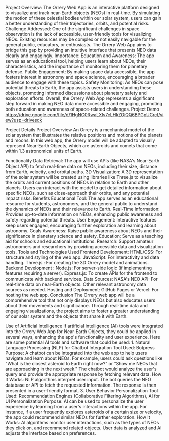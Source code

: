 Project Overview: The Orrery Web App is an interactive platform designed to visualize and track near-Earth objects (NEOs) in real-time. By simulating the motion of these celestial bodies within our solar system, users can gain a better understanding of their trajectories, orbits, and potential risks. Challenge Addressed: One of the significant challenges in space observation is the lack of accessible, user-friendly tools for visualizing NEOs. Existing resources may be complex or not easily navigable for the general public, educators, or enthusiasts. The Orrery Web App aims to bridge this gap by providing an intuitive interface that presents NEO data clearly and engagingly. Importance: Education and Awareness: The app serves as an educational tool, helping users learn about NEOs, their characteristics, and the importance of monitoring them for planetary defense. Public Engagement: By making space data accessible, the app fosters interest in astronomy and space science, encouraging a broader audience to engage with these topics. Safety Monitoring: As NEOs can pose potential threats to Earth, the app assists users in understanding these objects, promoting informed discussions about planetary safety and exploration efforts. Overall, the Orrery Web App represents a significant step forward in making NEO data more accessible and engaging, promoting both education and awareness of space-related challenges.
Project Demo
https://drive.google.com/file/d/1HgNC0RwaLXlv7cLHkZOiQQ6BPGpUCrcf/view?usp=drivesdk

Project Details
Project Overview
An Orrery is a mechanical model of the solar system that illustrates the relative positions and motions of the planets and moons. In this web app, the Orrery model will be adapted to visually represent Near-Earth Objects, which are asteroids and comets that come within 1.3 astronomical units of Earth.

Functionality
Data Retrieval:
The app will use APIs (like NASA's Near-Earth Object API) to fetch real-time data on NEOs, including their size, distance from Earth, velocity, and orbital paths.
3D Visualization:
A 3D representation of the solar system will be created using libraries like Three.js to visualize the orbits and current positions of NEOs in relation to Earth and other planets.
Users can interact with the model to get detailed information about specific NEOs, such as close-approach their orbits, and any potential impact risks.
Benefits
Educational Tool: The app serves as an educational resource for students, astronomers, and the general public to understand the dynamics of NEOs and their relevance to Earth.
Real-Time Information: Provides up-to-date information on NEOs, enhancing public awareness and safety regarding potential threats.
User Engagement: Interactive features keep users engaged, encouraging further exploration and learning about astronomy.
Goals
Awareness: Raise public awareness about NEOs and their significance in planetary science and safety.
Education: Serve as a teaching aid for schools and educational institutions.
Research: Support amateur astronomers and researchers by providing accessible data and visualization tools.
Tools and Technologies Used
Frontend Development:
HTML/CSS: For structure and styling of the web app.
JavaScript: For interactivity and data handling.
Three.js : For creating the 3D Orrery model and animations.
Backend Development :
Node.js: For server-side logic (if implementing features requiring a server).
Express.js: To create APIs for the frontend to communicate with backend services.
Data Sources:
NASA's NEO API: For real-time data on near-Earth objects.
Other relevant astronomy data sources as needed.
Hosting and Deployment:
GitHub Pages or Vercel: For hosting the web app.
Conclusion
The Orrery web app will be a comprehensive tool that not only displays NEOs but also educates users about their movements and significance. Through real-time data and engaging visualizations, the project aims to foster a greater understanding of our solar system and the objects that share it with Earth.

Use of Artificial Intelligence
If artificial intelligence (AI) tools were integrated into the Orrery Web App for Near-Earth Objects, they could be applied in several ways, enhancing the app's functionality and user experience. Here are some potential AI tools and software that could be used: 1. Natural Language Processing (NLP) for Chatbot Integration
Tool Used: Botpress
Purpose: A chatbot can be integrated into the web app to help users navigate and learn about NEOs. For example, users could ask questions like "What is the closest asteroid to Earth right now?" or "Show me NEOs that are approaching in the next week." The chatbot would analyze the user's query and provide the appropriate response by fetching relevant data.
How It Works:
NLP algorithms interpret user input.
The bot queries the NEO database or API to fetch the requested information.
The response is then presented in a user-friendly format.
3. User Behavior Personalization
Tool Used: Recommendation Engines (Collaborative Filtering Algorithms), AI for UI Personalization
Purpose: AI can be used to personalize the user experience by learning from a user's interactions within the app. For instance, if a user frequently explores asteroids of a certain size or velocity, the app could recommend similar NEOs for further exploration.
How It Works:
AI algorithms monitor user interactions, such as the types of NEOs they click on, and recommend related objects.
User data is analyzed and AI adjusts the interface based on preferences.
